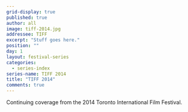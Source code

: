 ```yaml
---
grid-display: true
published: true
author: all
image: tiff-2014.jpg
addressee: TIFF
excerpt: "Stuff goes here."
position: ""
day: 1
layout: festival-series
categories:
  - series-index
series-name: TIFF 2014
title: "TIFF 2014"
comments: true
---
```

Continuing coverage from the 2014 Toronto International Film Festival.